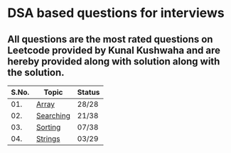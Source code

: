 # DSA based questions for interviews
## All questions are the most rated questions on Leetcode provided by Kunal Kushwaha and are hereby provided along with solution along with the solution.


| S.No. | Topic | Status |
|---|--------------|-----|
|01. | [Array](/Arrays) | 28/28 |
|02. | [Searching](/Searching)|21/38|
|03. | [Sorting](/Sorting)|07/38|
|04. | [Strings](/String)|03/29|
